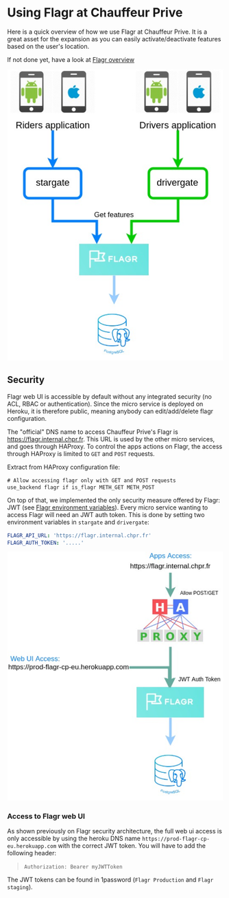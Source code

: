# Using Flagr at Chauffeur Prive

Here is a quick overview of how we use Flagr at Chauffeur Prive. It is a great asset for the expansion 
as you can easily activate/deactivate features based on the user's location.

If not done yet, have a look at [Flagr overview](./flagr_overview.md)

![Flagr Chauffeur Prive Architecture](images/flagr_chauffeur_prive_architecture.jpg)

## Security

Flagr web UI is accessible by default without any integrated security (no ACL, RBAC or authentication). Since the micro service is deployed on Heroku,
it is therefore public, meaning anybody can edit/add/delete flagr configuration. 

The "official" DNS name to access Chauffeur Prive's Flagr is https://flagr.internal.chpr.fr. This URL is used by
the other micro services, and goes through HAProxy. To control the apps actions on Flagr, the access through 
HAProxy is limited to `GET` and `POST` requests.

Extract from HAProxy configuration file:
```
# Allow accessing flagr only with GET and POST requests
use_backend flagr if is_flagr METH_GET METH_POST
```

On top of that, we implemented the only security measure offered by Flagr: JWT (see [Flagr environment variables](./flagr_env.md)).
Every micro service wanting to access Flagr will need an JWT auth token. This is done by setting two environment
variables in `stargate` and `drivergate`:

```yaml
FLAGR_API_URL: 'https://flagr.internal.chpr.fr'
FLAGR_AUTH_TOKEN: '.....'
```

![Flagr Security Architecture](images/flagr_security_architecture.jpg)

### Access to Flagr web UI

As shown previously on Flagr security architecture, the full web ui access is only accessible by using the
heroku DNS name `https://prod-flagr-cp-eu.herokuapp.com` with the correct JWT token. You will have to add the
following header:
> `Authorization: Bearer myJWTToken`

The JWT tokens can be found in 1password (`Flagr Production` and `Flagr staging`).
